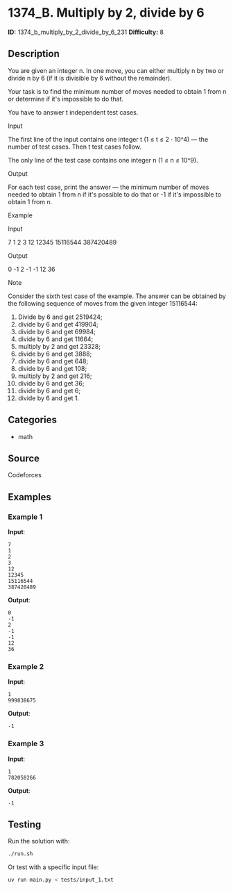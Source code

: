 # 1374_B. Multiply by 2, divide by 6

**ID:** 1374_b_multiply_by_2_divide_by_6_231
**Difficulty:** 8

## Description

You are given an integer n. In one move, you can either multiply n by two or divide n by 6 (if it is divisible by 6 without the remainder).

Your task is to find the minimum number of moves needed to obtain 1 from n or determine if it's impossible to do that.

You have to answer t independent test cases.

Input

The first line of the input contains one integer t (1 ≤ t ≤ 2 ⋅ 10^4) — the number of test cases. Then t test cases follow.

The only line of the test case contains one integer n (1 ≤ n ≤ 10^9).

Output

For each test case, print the answer — the minimum number of moves needed to obtain 1 from n if it's possible to do that or -1 if it's impossible to obtain 1 from n.

Example

Input


7
1
2
3
12
12345
15116544
387420489


Output


0
-1
2
-1
-1
12
36

Note

Consider the sixth test case of the example. The answer can be obtained by the following sequence of moves from the given integer 15116544:

  1. Divide by 6 and get 2519424;
  2. divide by 6 and get 419904;
  3. divide by 6 and get 69984;
  4. divide by 6 and get 11664;
  5. multiply by 2 and get 23328;
  6. divide by 6 and get 3888;
  7. divide by 6 and get 648;
  8. divide by 6 and get 108;
  9. multiply by 2 and get 216;
  10. divide by 6 and get 36;
  11. divide by 6 and get 6;
  12. divide by 6 and get 1.

## Categories

- math

## Source

Codeforces

## Examples

### Example 1

**Input**:
```
7
1
2
3
12
12345
15116544
387420489
```

**Output**:
```
0
-1
2
-1
-1
12
36
```

### Example 2

**Input**:
```
1
999838675
```

**Output**:
```
-1
```

### Example 3

**Input**:
```
1
782058266
```

**Output**:
```
-1
```


## Testing

Run the solution with:

```bash
./run.sh
```

Or test with a specific input file:

```bash
uv run main.py < tests/input_1.txt
```
